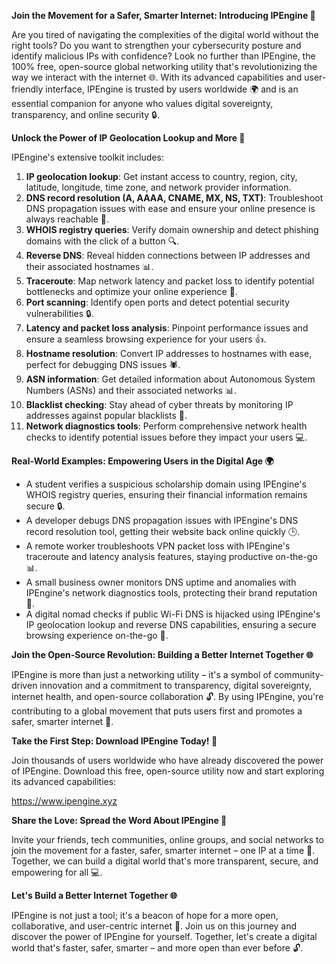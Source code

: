 **Join the Movement for a Safer, Smarter Internet: Introducing IPEngine 🚀**

Are you tired of navigating the complexities of the digital world without the right tools? Do you want to strengthen your cybersecurity posture and identify malicious IPs with confidence? Look no further than IPEngine, the 100% free, open-source global networking utility that's revolutionizing the way we interact with the internet 🌐. With its advanced capabilities and user-friendly interface, IPEngine is trusted by users worldwide 🌍 and is an essential companion for anyone who values digital sovereignty, transparency, and online security 🔒.

**Unlock the Power of IP Geolocation Lookup and More 🔑**

IPEngine's extensive toolkit includes:

1. **IP geolocation lookup**: Get instant access to country, region, city, latitude, longitude, time zone, and network provider information.
2. **DNS record resolution (A, AAAA, CNAME, MX, NS, TXT)**: Troubleshoot DNS propagation issues with ease and ensure your online presence is always reachable 📡.
3. **WHOIS registry queries**: Verify domain ownership and detect phishing domains with the click of a button 🔍.
4. **Reverse DNS**: Reveal hidden connections between IP addresses and their associated hostnames 📊.
5. **Traceroute**: Map network latency and packet loss to identify potential bottlenecks and optimize your online experience 🚀.
6. **Port scanning**: Identify open ports and detect potential security vulnerabilities 🔒.
7. **Latency and packet loss analysis**: Pinpoint performance issues and ensure a seamless browsing experience for your users 👍.
8. **Hostname resolution**: Convert IP addresses to hostnames with ease, perfect for debugging DNS issues 🕷️.
9. **ASN information**: Get detailed information about Autonomous System Numbers (ASNs) and their associated networks 📊.
10. **Blacklist checking**: Stay ahead of cyber threats by monitoring IP addresses against popular blacklists 🔴.
11. **Network diagnostics tools**: Perform comprehensive network health checks to identify potential issues before they impact your users 💻.

**Real-World Examples: Empowering Users in the Digital Age 🌍**

* A student verifies a suspicious scholarship domain using IPEngine's WHOIS registry queries, ensuring their financial information remains secure 🔒.
* A developer debugs DNS propagation issues with IPEngine's DNS record resolution tool, getting their website back online quickly 🕒.
* A remote worker troubleshoots VPN packet loss with IPEngine's traceroute and latency analysis features, staying productive on-the-go 📊.
* A small business owner monitors DNS uptime and anomalies with IPEngine's network diagnostics tools, protecting their brand reputation 💼.
* A digital nomad checks if public Wi-Fi DNS is hijacked using IPEngine's IP geolocation lookup and reverse DNS capabilities, ensuring a secure browsing experience on-the-go 🚀.

**Join the Open-Source Revolution: Building a Better Internet Together 🌐**

IPEngine is more than just a networking utility – it's a symbol of community-driven innovation and a commitment to transparency, digital sovereignty, internet health, and open-source collaboration 🔓. By using IPEngine, you're contributing to a global movement that puts users first and promotes a safer, smarter internet 🌟.

**Take the First Step: Download IPEngine Today! 🎉**

Join thousands of users worldwide who have already discovered the power of IPEngine. Download this free, open-source utility now and start exploring its advanced capabilities:

https://www.ipengine.xyz

**Share the Love: Spread the Word About IPEngine 🌟**

Invite your friends, tech communities, online groups, and social networks to join the movement for a faster, safer, smarter internet – one IP at a time 🔗. Together, we can build a digital world that's more transparent, secure, and empowering for all 💻.

**Let's Build a Better Internet Together 🌐**

IPEngine is not just a tool; it's a beacon of hope for a more open, collaborative, and user-centric internet 🌟. Join us on this journey and discover the power of IPEngine for yourself. Together, let's create a digital world that's faster, safer, smarter – and more open than ever before 🔓.